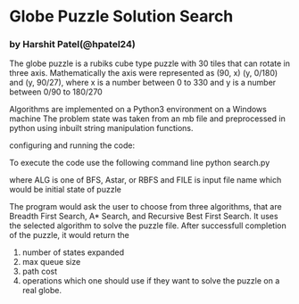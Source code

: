 # Globe Puzzle Solution Search
### by Harshit Patel(@hpatel24)

The globe puzzle is a rubiks cube type puzzle with 30 tiles that can rotate in three axis.
Mathematically the axis were represented as (90, x) (y, 0/180) and (y, 90/27), where x is a number between 0 to 330 and y is a number between 0/90 to 180/270

Algorithms are implemented on a Python3 environment on a Windows machine
The problem state was taken from an mb file and preprocessed in python using inbuilt string manipulation functions.

configuring and running the code:

To execute the code use the following command line
python search.py <ALG> <FILE>
 
where ALG is one of BFS, Astar, or RBFS 
and FILE is input file name which would be initial state of puzzle

The program would ask the user to choose from three algorithms, that are Breadth First Search, A* Search, and Recursive Best First Search.
It uses the selected algorithm to solve the puzzle file.
After successfull completion of the puzzle, it would return the 
1. number of states expanded
2. max queue size
3. path cost
4. operations which one should use if they want to solve the puzzle on a real globe.
